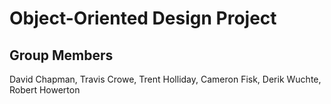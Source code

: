 # Object-Oriented Design Project
## Group Members 
David Chapman, Travis Crowe, Trent Holliday, Cameron Fisk, Derik Wuchte, Robert Howerton
